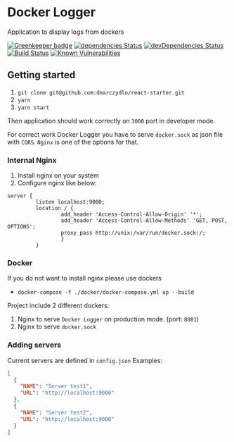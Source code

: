 # Docker Logger 

Application to display logs from dockers

[![Greenkeeper badge](https://badges.greenkeeper.io/dmarczydlo/docker-logger.svg)](https://greenkeeper.io/)
[![dependencies Status](https://david-dm.org/dmarczydlo/docker-logger/status.svg)](https://david-dm.org/dmarczydlo/docker-logger)
[![devDependencies Status](https://david-dm.org/dmarczydlo/docker-logger/dev-status.svg)](https://david-dm.org/dmarczydlo/docker-logger?type=dev)
[![Build Status](https://travis-ci.org/dmarczydlo/docker-logger.svg?branch=master)](https://travis-ci.org/dmarczydlo/docker-logger)
[![Known Vulnerabilities](https://snyk.io/test/github/dmarczydlo/docker-logger/badge.svg?targetFile=package.json)](https://snyk.io/test/github/dmarczydlo/docker-logger?targetFile=package.json)

## Getting started
1. ```git clone git@github.com:dmarczydlo/react-starter.git```
1. ```yarn```
1. ```yarn start```

Then application should work correctly on ```3000``` port in developer mode.

For correct work Docker Logger you have to serve ```docker.sock``` as json file with ```CORS```. `Nginx` is one of the options for that.
### Internal Nginx
1. Install nginx on your system
1. Configure nginx like below: 
```shell
server {
         listen localhost:9000;
         location / {
                 add_header 'Access-Control-Allow-Origin' '*';
                 add_header 'Access-Control-Allow-Methods' 'GET, POST, OPTIONS';
                 proxy_pass http://unix:/var/run/docker.sock:/;
                 }
         }
```
### Docker
If you do not want to install nginx please use dockers
*  ```docker-compose -f ./docker/docker-compose.yml up --build```

Project include 2 different dockers:
1. Nginx to serve `Docker Logger` on production mode. (port: `8081`)
1. Nginx to serve `docker.sock` 


### Adding servers
Current servers are defined in ```config.json```
Examples:
 
```json 
[
  {
    "NAME": "Server test1",
    "URL": "http://localhost:9000"
  },
  {
    "NAME": "Server test2",
    "URL": "http://localhost:9000"
  }
]
``` 
